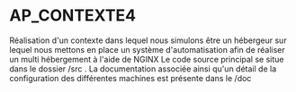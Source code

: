 # AP_CONTEXTE4
Réalisation d'un contexte dans lequel nous simulons être un hébergeur sur lequel nous mettons en place un système d'automatisation afin de réaliser un multi hébergement à l'aide de NGINX
Le code source principal se situe dans le dossier /src .
La documentation associée ainsi qu'un détail de la configuration des différentes machines est présente dans le /doc
